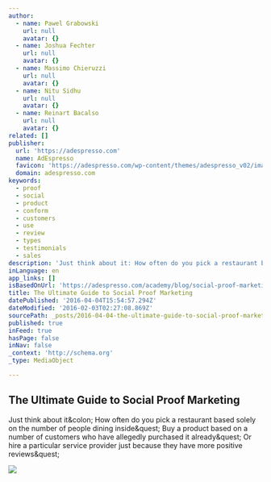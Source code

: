 ```yaml
---
author:
  - name: Pawel Grabowski
    url: null
    avatar: {}
  - name: Joshua Fechter
    url: null
    avatar: {}
  - name: Massimo Chieruzzi
    url: null
    avatar: {}
  - name: Nitu Sidhu
    url: null
    avatar: {}
  - name: Reinart Bacalso
    url: null
    avatar: {}
related: []
publisher:
  url: 'https://adespresso.com'
  name: AdEspresso
  favicon: 'https://adespresso.com/wp-content/themes/adespresso_v02/images/favicon.ico'
  domain: adespresso.com
keywords:
  - proof
  - social
  - product
  - conform
  - customers
  - use
  - review
  - types
  - testimonials
  - sales
description: 'Just think about it: How often do you pick a restaurant based solely on the number of people dining inside? Buy a product based on a number of customers who have allegedly purchased it already? Or hire a particular service provider just because they have more positive reviews?'
inLanguage: en
app_links: []
isBasedOnUrl: 'https://adespresso.com/academy/blog/social-proof-marketing-guide/?utm_campaign=Submission&utm_medium=Community&utm_source=GrowthHackers.com'
title: The Ultimate Guide to Social Proof Marketing
datePublished: '2016-04-04T15:54:57.294Z'
dateModified: '2016-02-03T02:27:08.869Z'
sourcePath: _posts/2016-04-04-the-ultimate-guide-to-social-proof-marketing.md
published: true
inFeed: true
hasPage: false
inNav: false
_context: 'http://schema.org'
_type: MediaObject

---
```

<article style=""><h1>The Ultimate Guide to Social Proof Marketing</h1><p>Just think about it&amp;colon; How often do you pick a restaurant based solely on the number of people dining inside&amp;quest; Buy a product based on a number of customers who have allegedly purchased it already&amp;quest; Or hire a particular service provider just because they have more positive reviews&amp;quest;</p><img src="https://adespresso.com/wp-content/uploads/2016/01/social-proof-guide-1024x536.jpg" /></article>